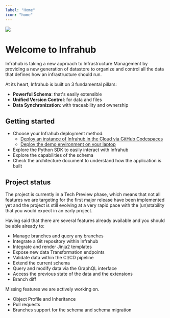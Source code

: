 ```yaml
---
label: "Home"
icon: "home"
---
```

<!-- markdownlint-disable -->
![](./media/Infrahub-horizontal.svg)
<!-- markdownlint-restore -->

# Welcome to Infrahub

Infrahub is taking a new approach to Infrastructure Management by providing a new generation of datastore to organize and control all the data that defines how an infrastructure should run.

At its heart, Infrahub is built on 3 fundamental pillars:

- **Powerful Schema**: that's easily extensible
- **Unified Version Control**: for data and files
- **Data Synchronization**: with traceability and ownership

## Getting started

- Choose your Infrahub deployment method:
  - [Deploy an instance of Infrahub in the Cloud via GitHub Codespaces](https://github.com/opsmill/infrahub?tab=readme-ov-file#quick-start)
  - [Deploy the demo environment on your laptop](/tutorials/getting-started/#prepare-the-demo-environment)
- Explore the Python SDK to easily interact with Infrahub
- Explore the capabilities of the schema
- Check the architecture document to understand how the application is built

## Project status

The project is currently in a Tech Preview phase, which means that not all features we are targeting for the first major release have been implemented yet and the project is still evolving at a very rapid pace with the (un)stability that you would expect in an early project.

Having said that there are several features already available and you should be able already to:

- Manage branches and query any branches
- Integrate a Git repository within Infrahub
- Integrate and render Jinja2 templates
- Expose new data Transformation endpoints
- Validate data within the CI/CD pipeline
- Extend the current schema
- Query and modify data via the GraphQL interface
- Access the previous state of the data and the extensions
- Branch diff

Missing features we are actively working on.

- Object Profile and Inheritance
- Pull requests
- Branches support for the schema and schema migration
